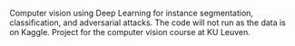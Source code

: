 Computer vision using Deep Learning for instance segmentation, classification, and adversarial attacks. The code will not run as the data is on Kaggle. Project for the computer vision course at KU Leuven. 
